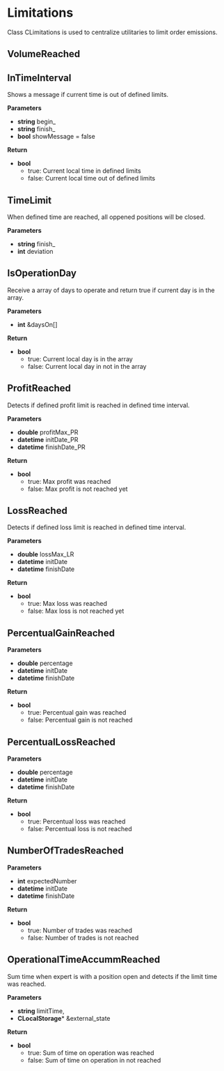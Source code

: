 # Limitations

Class CLimitations is used to centralize utilitaries to limit order emissions.

## VolumeReached



## InTimeInterval

Shows a message if current time is out of defined limits.

**Parameters**

- **string** begin_
- **string** finish_
- **bool** showMessage = false

**Return**

- **bool**
  - true: Current local time in defined limits
  - false: Current local time out of defined limits



## TimeLimit

When defined time are reached, all oppened positions will be closed.

**Parameters**
- **string** finish_
- **int** deviation



## IsOperationDay

Receive a array of days to operate and return true if current day is in the array.

**Parameters**

- **int** &daysOn[]

**Return**

- **bool**
  - true: Current local day is in the array 
  - false: Current local day in not in the array



## ProfitReached

Detects if defined profit limit is reached in defined time interval.

**Parameters**

- **double** profitMax_PR 
- **datetime** initDate_PR 
- **datetime** finishDate_PR

**Return**

- **bool**
  - true: Max profit was reached
  - false: Max profit is not reached yet



## LossReached

Detects if defined loss limit is reached in defined time interval.

**Parameters**

- **double** lossMax_LR
- **datetime** initDate 
- **datetime** finishDate

**Return**

- **bool**
  - true: Max loss was reached
  - false: Max loss is not reached yet



## PercentualGainReached

**Parameters**

- **double** percentage
- **datetime** initDate
- **datetime** finishDate

**Return**

- **bool**
  - true: Percentual gain was reached
  - false: Percentual gain is not reached 



## PercentualLossReached

**Parameters**

- **double** percentage
- **datetime** initDate
- **datetime** finishDate

**Return**

- **bool**
  - true: Percentual loss was reached
  - false: Percentual loss is not reached 



## NumberOfTradesReached

**Parameters**

- **int** expectedNumber 
- **datetime** initDate 
- **datetime** finishDate

**Return**

- **bool**
  - true: Number of trades was reached
  - false: Number of trades is not reached 



## OperationalTimeAccummReached

Sum time when expert is with a position open and detects if the limit time was reached.

**Parameters**

- **string** limitTime, 
- **CLocalStorage*** &external_state

**Return**

- **bool**
  - true: Sum of time on operation was reached
  - false: Sum of time on operation in not reached